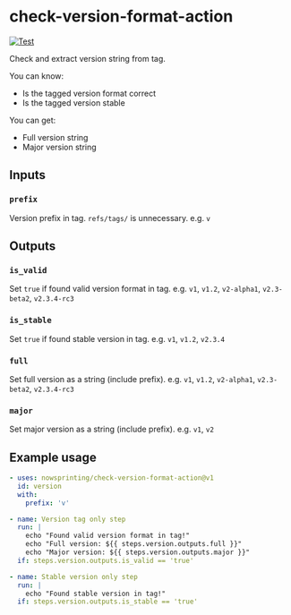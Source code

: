 # check-version-format-action

[![Test](https://github.com/nowsprinting/check-version-format-action/actions/workflows/test.yml/badge.svg)](https://github.com/nowsprinting/check-version-format-action/actions/workflows/test.yml)

Check and extract version string from tag.

You can know:

- Is the tagged version format correct
- Is the tagged version stable

You can get:

- Full version string
- Major version string


## Inputs

### `prefix`

Version prefix in tag. `refs/tags/` is unnecessary.
e.g. `v`


## Outputs

### `is_valid`

Set `true` if found valid version format in tag.
e.g. `v1`, `v1.2`, `v2-alpha1`, `v2.3-beta2`, `v2.3.4-rc3`

### `is_stable`

Set `true` if found stable version in tag.
e.g. `v1`, `v1.2`, `v2.3.4`

### `full`

Set full version as a string (include prefix).
e.g. `v1`, `v1.2`, `v2-alpha1`, `v2.3-beta2`, `v2.3.4-rc3`

### `major`

Set major version as a string (include prefix).
e.g. `v1`, `v2`


## Example usage

```yaml
- uses: nowsprinting/check-version-format-action@v1
  id: version
  with:
    prefix: 'v'

- name: Version tag only step
  run: |
    echo "Found valid version format in tag!"
    echo "Full version: ${{ steps.version.outputs.full }}"
    echo "Major version: ${{ steps.version.outputs.major }}"
  if: steps.version.outputs.is_valid == 'true'

- name: Stable version only step
  run: |
    echo "Found stable version in tag!"
  if: steps.version.outputs.is_stable == 'true'
```
